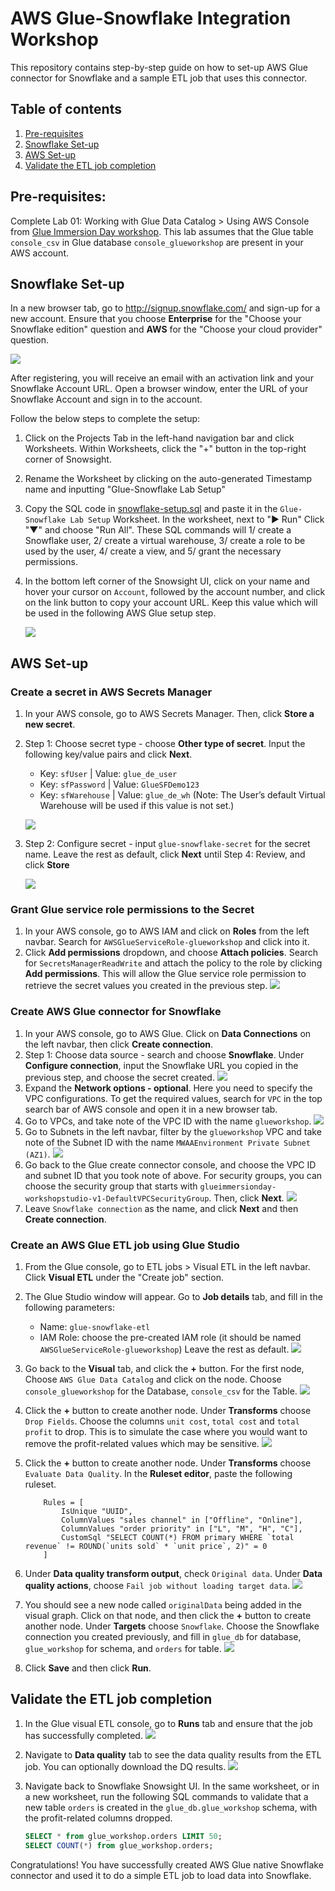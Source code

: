 # AWS Glue-Snowflake Integration Workshop

This repository contains step-by-step guide on how to set-up AWS Glue connector for Snowflake and a sample ETL job that uses this connector.

## Table of contents
1. [Pre-requisites](#prereq)
1. [Snowflake Set-up](#snowflake-setup)
1. [AWS Set-up](#aws-setup)
1. [Validate the ETL job completion](#validate)

## Pre-requisites: <a name="prereq"></a>

Complete Lab 01: Working with Glue Data Catalog > Using AWS Console from [Glue Immersion Day workshop](https://catalog.us-east-1.prod.workshops.aws/workshops/ee59d21b-4cb8-4b3d-a629-24537cf37bb5/en-US). This lab assumes that the Glue table `console_csv` in Glue database `console_glueworkshop` are present in your AWS account.

## Snowflake Set-up <a name="snowflake-setup"></a>

In a new browser tab, go to http://signup.snowflake.com/ and sign-up for a new account. Ensure that you choose **Enterprise** for the "Choose your Snowflake edition" question and **AWS** for the "Choose your cloud provider" question.

![](images/snowflake-signup.png)

After registering, you will receive an email with an activation link and your Snowflake Account URL. Open a browser window, enter the URL of your Snowflake Account and sign in to the account.

Follow the below steps to complete the setup:
1. Click on the Projects Tab in the left-hand navigation bar and click Worksheets. Within Worksheets, click the "+" button in the   top-right corner of Snowsight.
1. Rename the Worksheet by clicking on the auto-generated Timestamp name and inputting "Glue-Snowflake Lab Setup"
1. Copy the SQL code in [snowflake-setup.sql](./snowflake-setup.sql) and paste it in the `Glue-Snowflake Lab Setup` Worksheet. In the worksheet, next to "► Run" Click "▼" and choose "Run All". These SQL commands will 1/ create a Snowflake user, 2/ create a virtual warehouse, 3/ create a role to be used by the user, 4/ create a view, and 5/ grant the necessary permissions.
1. In the bottom left corner of the Snowsight UI, click on your name and hover your cursor on `Account`, followed by the account number, and click on the link button to copy your account URL. Keep this value which will be used in the following AWS Glue setup step.

    ![](images/snowflake-account-url.png)

## AWS Set-up <a name="aws-setup"></a>

### Create a secret in AWS Secrets Manager

1. In your AWS console, go to AWS Secrets Manager. Then, click **Store a new secret**.
1. Step 1: Choose secret type - choose **Other type of secret**. Input the following key/value pairs and click **Next**.
    * Key: `sfUser` | Value: `glue_de_user`
    * Key: `sfPassword` | Value: `GlueSFDemo123`
    * Key: `sfWarehouse` | Value: `glue_de_wh` (Note: The User’s default Virtual Warehouse will be used if this value is not set.)

    ![](images/sm-create-secret-1.png)

1. Step 2: Configure secret - input `glue-snowflake-secret` for the secret name. Leave the rest as default, click **Next** until Step 4: Review, and click **Store**

    ![](images/sm-create-secret-2.png)

### Grant Glue service role permissions to the Secret

1. In your AWS console, go to AWS IAM and click on **Roles** from the left navbar. Search for `AWSGlueServiceRole-glueworkshop` and click into it.
1. Click **Add permissions** dropdown, and choose **Attach policies**. Search for `SecretsManagerReadWrite` and attach the policy to the role by clicking **Add permissions**. This will allow the Glue service role permission to retrieve the secret values you created in the previous step.
    ![](images/iam-attach-sm-policy.png)

### Create AWS Glue connector for Snowflake

1. In your AWS console, go to AWS Glue. Click on **Data Connections** on the left navbar, then click **Create connection**.
1. Step 1: Choose data source - search and choose **Snowflake**. Under **Configure connection**, input the Snowflake URL you copied in the previous step, and choose the secret created.
    ![](images/glue-create-connector-1.png)
1. Expand the **Network options - optional**. Here you need to specify the VPC configurations. To get the required values, search for `VPC` in the top search bar of AWS console and open it in a new browser tab.
1. Go to VPCs, and take note of the VPC ID with the name `glueworkshop`.
    ![](images/vpcs.png)
1. Go to Subnets in the left navbar, filter by the `glueworkshop` VPC and take note of the Subnet ID with the name `MWAAEnvironment Private Subnet (AZ1)`.
    ![](images/subnets.png)
1. Go back to the Glue create connector console, and choose the VPC ID and subnet ID that you took note of above. For security groups, you can choose the security group that starts with `glueimmersionday-workshopstudio-v1-DefaultVPCSecurityGroup`. Then, click **Next**.
    ![](images/glue-create-connector-2.png)
1. Leave `Snowflake connection` as the name, and click **Next** and then **Create connection**.


### Create an AWS Glue ETL job using Glue Studio

1. From the Glue console, go to ETL jobs > Visual ETL in the left navbar. Click **Visual ETL** under the "Create job" section.
1. The Glue Studio window will appear. Go to **Job details** tab, and fill in the following parameters:
    - Name: `glue-snowflake-etl`
    - IAM Role: choose the pre-created IAM role (it should be named `AWSGlueServiceRole-glueworkshop`)
    Leave the rest as default.
    ![](images/glue-create-job-1.png)

1. Go back to the **Visual** tab, and click the **+** button. For the first node, Choose `AWS Glue Data Catalog` and click on the node. Choose `console_glueworkshop` for the Database, `console_csv` for the Table.
    ![](images/glue-create-job-2.png)

1. Click the **+** button to create another node. Under **Transforms** choose `Drop Fields`. Choose the columns `unit cost`, `total cost` and `total profit` to drop. This is to simulate the case where you would want to remove the profit-related values which may be sensitive.
    ![](images/glue-create-job-3.png)

1. Click the **+** button to create another node. Under **Transforms** choose `Evaluate Data Quality`. In the **Ruleset editor**, paste the following ruleset.
    ```
        Rules = [
            IsUnique "UUID",
            ColumnValues "sales channel" in ["Offline", "Online"],
            ColumnValues "order priority" in ["L", "M", "H", "C"],
            CustomSql "SELECT COUNT(*) FROM primary WHERE `total revenue` != ROUND(`units sold` * `unit price`, 2)" = 0
        ]
    ```

1. Under **Data quality transform output**, check `Original data`. Under **Data quality actions**, choose `Fail job without loading target data`. 
    ![](images/glue-create-job-4.png)

1. You should see a new node called `originalData` being added in the visual graph. Click on that node, and then click the **+** button to create another node. Under **Targets** choose `Snowflake`. Choose the Snowflake connection you created previously, and fill in `glue_db` for database, `glue_workshop` for schema, and `orders` for table.
    ![](images/glue-create-job-5.png)

1. Click **Save** and then click **Run**.

## Validate the ETL job completion <a name="validate"></a>

1. In the Glue visual ETL console, go to **Runs** tab and ensure that the job has successfully completed.
    ![](images/glue-job-status.png)

1. Navigate to **Data quality** tab to see the data quality results from the ETL job. You can optionally download the DQ results.
    ![](images/glue-dq-results.png)

1. Navigate back to Snowflake Snowsight UI. In the same worksheet, or in a new worksheet, run the following SQL commands to validate that a new table `orders` is created in the `glue_db.glue_workshop` schema, with the profit-related columns dropped.

    ```sql
    SELECT * from glue_workshop.orders LIMIT 50;
    SELECT COUNT(*) from glue_workshop.orders;
    ```

Congratulations! You have successfully created AWS Glue native Snowflake connector and used it to do a simple ETL job to load data into Snowflake.